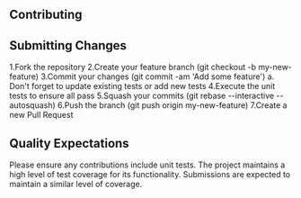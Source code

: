 ## Contributing

## Submitting Changes

1.Fork the repository
2.Create your feature branch (git checkout -b my-new-feature)
3.Commit your changes (git commit -am 'Add some feature') a. Don't forget to update existing tests or add new tests
4.Execute the unit tests to ensure all pass
5.Squash your commits (git rebase --interactive --autosquash)
6.Push the branch (git push origin my-new-feature)
7.Create a new Pull Request

## Quality Expectations

Please ensure any contributions include unit tests. The project maintains a high level of test coverage for its functionality. Submissions are expected to maintain a similar level of coverage.